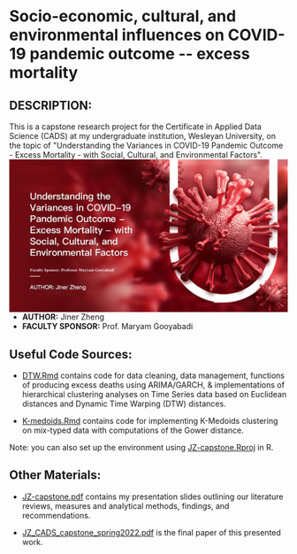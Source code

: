 # Socio-economic, cultural, and environmental influences on COVID-19 pandemic outcome -- excess mortality

## DESCRIPTION:

This is a capstone research project for the Certificate in Applied Data Science (CADS) at my undergraduate institution, Wesleyan University, on the topic of "Understanding the Variances in COVID-19 Pandemic Outcome - Excess Mortality - with Social, Cultural, and Environmental Factors".
<img src="fig.png" align="right" />

-   **AUTHOR:** Jiner Zheng
-   **FACULTY SPONSOR:** Prof. Maryam Gooyabadi

## Useful Code Sources:

-   [DTW.Rmd](https://github.com/Cyanjiner/CADS-Capstone/blob/main/DTW.Rmd) contains code for data cleaning, data management, functions of producing excess deaths using ARIMA/GARCH, & implementations of hierarchical clustering analyses on Time Series data based on Euclidean distances and Dynamic Time Warping (DTW) distances.

-   [K-medoids.Rmd](https://github.com/Cyanjiner/CADS-Capstone/blob/main/K-medoids.Rmd) contains code for implementing K-Medoids clustering on mix-typed data with computations of the Gower distance.

Note: you can also set up the environment using [JZ-capstone.Rproj](https://github.com/Cyanjiner/CADS-Capstone/blob/main/JZ-capstone.Rproj) in R.

## Other Materials:

-   [JZ-capstone.pdf](https://github.com/Cyanjiner/CADS-Capstone/blob/main/JZ-capstone.pdf) contains my presentation slides outlining our literature reviews, measures and analytical methods, findings, and recommendations.

-   [JZ_CADS_capstone_spring2022.pdf](https://github.com/Cyanjiner/CADS-Capstone/blob/main/JZ_CADS_capstone_spring2022.pdf) is the final paper of this presented work.
